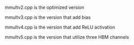 mmultv2.cpp is the optimized version

mmultv3.cpp is the version that add bias

mmultv4.cpp is the version that add ReLU activation

mmultv5.cpp is the version that utilize three HBM channels
